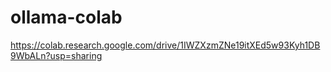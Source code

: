 # ollama-colab

https://colab.research.google.com/drive/1IWZXzmZNe19itXEd5w93Kyh1DB9WbALn?usp=sharing
